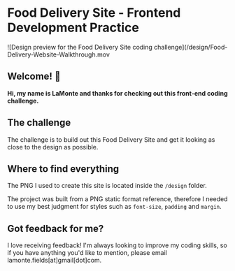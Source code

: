 # Food Delivery Site - Frontend Development Practice

![Design preview for the Food Delivery Site coding challenge](/design/Food-Delivery-Website-Walkthrough.mov
## Welcome! 👋

**Hi, my name is LaMonte and thanks for checking out this front-end coding challenge.**

## The challenge

The challenge is to build out this Food Delivery Site and get it looking as close to the design as possible.

## Where to find everything

The PNG I used to create this site is located inside the `/design` folder.

The project was built from a PNG static format reference, therefore I needed to use my best judgment for styles such as `font-size`, `padding` and `margin`.

## Got feedback for me?

I love receiving feedback! I'm always looking to improve my coding skills, so if you have anything you'd like to mention, please email lamonte.fields[at]gmail[dot]com.
